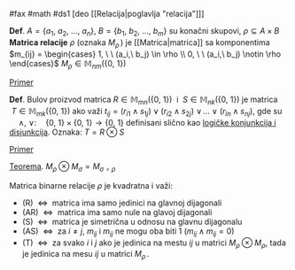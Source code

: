 #fax #math #ds1 [deo [[Relacija|poglavlja "relacija"]]]
$\:$

**Def**. $A = \{a_1,\ a_2,\ ...,\ a_n\}$, $B = \{b_1,\ b_2,\ ...,\ b_m\}$ su konačni skupovi, $\rho \subseteq A \times B$
**Matrica relacije** $\rho$ (oznaka $M_{\rho}\,$) je [[Matrica|matrica]] sa komponentima $m_{ij} = \begin{cases} 1, \ \ (a_i,\ b_j) \in \rho \\ 0, \ \ (a_i,\ b_j) \notin \rho \end{cases}$
$M_{\rho} \in \mathbb{M}_{nm}(\{ 0,\ 1\})$

[Primer](matrica%20relacije%20primer.png)

**Def**. Bulov proizvod matrica $R \in \mathbb{M}_{mn}(\{ 0,\ 1\})\:$ i $\: S \in \mathbb{M}_{n k}(\{ 0,\ 1\})$ je matrica $\: T \in \mathbb{M}_{mk}(\{ 0,\ 1\})$ ako važi $t_{ij} = (r_{i1}\land s_{1j}) \lor (r_{i2}\land s_{2j}) \ \lor \, ... \,\! \lor \ (r_{in}\land s_{nj})$,
gde su $\quad \land,\ \lor :\quad \{ 0,\ 1\}\times\{ 0,\ 1\}\to\{ 0,\ 1\}$
definisani slično kao [logičke konjunkcija i disjunkcija](Logi%C4%8Dke%20operacije).
Oznaka: $T = R \otimes S$

[Primer](bulov%20proizvod%20primer.png)

[Teorema](matrica%20relacije%20teorema.png). $M_{\rho} \otimes M_{\sigma} = M_{\sigma \ \circ \ \rho}$

Matrica binarne relacije $\rho$ je kvadratna i važi:
- (R) $\:\Leftrightarrow\:$ matrica ima samo jedinici na glavnoj dijagonali
- (AR) $\:\Leftrightarrow\:$ matrica ima samo nule na glavoj dijagonali
- (S)  $\:\Leftrightarrow\:$  matrica je simetrična u odnosu na glavnu dijagonalu
- (AS)  $\:\Leftrightarrow\:$ za $i\ne j$, $m_{ij}$ i $m_{ij}$ ne mogu oba biti 1 ($m_{ij} \land m_{ij} = 0$)
- (T)   $\:\Leftrightarrow\:$ za svako $i$ i $j$ ako je jedinica na mestu $ij$ u matrici $M_{\rho} \otimes M_{\rho}$, tada je jedinica na mesu $ij$ u matrici $M_{\rho}\,$.